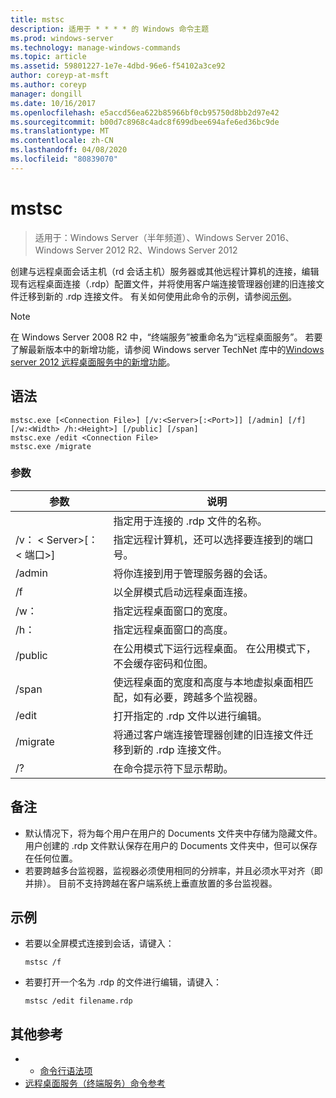 ```yaml
---
title: mstsc
description: 适用于 * * * * 的 Windows 命令主题
ms.prod: windows-server
ms.technology: manage-windows-commands
ms.topic: article
ms.assetid: 59801227-1e7e-4dbd-96e6-f54102a3ce92
author: coreyp-at-msft
ms.author: coreyp
manager: dongill
ms.date: 10/16/2017
ms.openlocfilehash: e5accd56ea622b85966bf0cb95750d8bb2d97e42
ms.sourcegitcommit: b00d7c8968c4adc8f699dbee694afe6ed36bc9de
ms.translationtype: MT
ms.contentlocale: zh-CN
ms.lasthandoff: 04/08/2020
ms.locfileid: "80839070"
---
```

# <a name="mstsc"></a>mstsc

>适用于：Windows Server（半年频道）、Windows Server 2016、Windows Server 2012 R2、Windows Server 2012

创建与远程桌面会话主机（rd 会话主机）服务器或其他远程计算机的连接，编辑现有远程桌面连接（.rdp）配置文件，并将使用客户端连接管理器创建的旧连接文件迁移到新的 .rdp 连接文件。
有关如何使用此命令的示例，请参阅[示例](#BKMK_examples)。
> [!NOTE]
> 在 Windows Server 2008 R2 中，“终端服务”被重命名为“远程桌面服务”。 若要了解最新版本中的新增功能，请参阅 Windows server TechNet 库中的[Windows server 2012 远程桌面服务中的新增功能](https://technet.microsoft.com/library/hh831527)。

## <a name="syntax"></a>语法
```
mstsc.exe [<Connection File>] [/v:<Server>[:<Port>]] [/admin] [/f] [/w:<Width> /h:<Height>] [/public] [/span]
mstsc.exe /edit <Connection File>
mstsc.exe /migrate
```

### <a name="parameters"></a>参数

|        参数        |                                                         说明                                                         |
|-------------------------|-----------------------------------------------------------------------------------------------------------------------------|
|    <Connection File>    |                                   指定用于连接的 .rdp 文件的名称。                                    |
|  /v： < Server\>[： < 端口\>] |                指定远程计算机，还可以选择要连接到的端口号。                 |
|         /admin          |                                   将你连接到用于管理服务器的会话。                                   |
|           /f            |                                    以全屏模式启动远程桌面连接。                                    |
|       /w：<Width>        |                                      指定远程桌面窗口的宽度。                                      |
|       /h：<Height>       |                                     指定远程桌面窗口的高度。                                      |
|         /public         |                  在公用模式下运行远程桌面。 在公用模式下，不会缓存密码和位图。                  |
|          /span          | 使远程桌面的宽度和高度与本地虚拟桌面相匹配，如有必要，跨越多个监视器。 |
| /edit <Connection File> |                                         打开指定的 .rdp 文件以进行编辑。                                          |
|        /migrate         |       将通过客户端连接管理器创建的旧连接文件迁移到新的 .rdp 连接文件。       |
|           /?            |                                            在命令提示符下显示帮助。                                             |

## <a name="remarks"></a>备注
-   默认情况下，将为每个用户在用户的 Documents 文件夹中存储为隐藏文件。 用户创建的 .rdp 文件默认保存在用户的 Documents 文件夹中，但可以保存在任何位置。
-   若要跨越多台监视器，监视器必须使用相同的分辨率，并且必须水平对齐（即并排）。 目前不支持跨越在客户端系统上垂直放置的多台监视器。

## <a name="examples"></a><a name=BKMK_examples></a>示例
-   若要以全屏模式连接到会话，请键入：
    ```
    mstsc /f
    ```
-   若要打开一个名为 .rdp 的文件进行编辑，请键入：
    ```
    mstsc /edit filename.rdp
    ```

## <a name="additional-references"></a>其他参考
-   - [命令行语法项](command-line-syntax-key.md)
-   [远程桌面服务（终端服务）命令参考](remote-desktop-services-terminal-services-command-reference.md)
